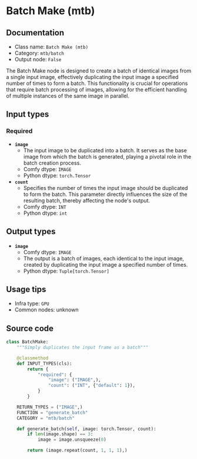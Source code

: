 # Batch Make (mtb)
## Documentation
- Class name: `Batch Make (mtb)`
- Category: `mtb/batch`
- Output node: `False`

The Batch Make node is designed to create a batch of identical images from a single input image, effectively duplicating the input image a specified number of times to form a batch. This functionality is crucial for operations that require batch processing of images, allowing for the efficient handling of multiple instances of the same image in parallel.
## Input types
### Required
- **`image`**
    - The input image to be duplicated into a batch. It serves as the base image from which the batch is generated, playing a pivotal role in the batch creation process.
    - Comfy dtype: `IMAGE`
    - Python dtype: `torch.Tensor`
- **`count`**
    - Specifies the number of times the input image should be duplicated to form the batch. This parameter directly influences the size of the resulting batch, thereby affecting the node's output.
    - Comfy dtype: `INT`
    - Python dtype: `int`
## Output types
- **`image`**
    - Comfy dtype: `IMAGE`
    - The output is a batch of images, each identical to the input image, created by duplicating the input image a specified number of times.
    - Python dtype: `Tuple[torch.Tensor]`
## Usage tips
- Infra type: `GPU`
- Common nodes: unknown


## Source code
```python
class BatchMake:
    """Simply duplicates the input frame as a batch"""

    @classmethod
    def INPUT_TYPES(cls):
        return {
            "required": {
                "image": ("IMAGE",),
                "count": ("INT", {"default": 1}),
            }
        }

    RETURN_TYPES = ("IMAGE",)
    FUNCTION = "generate_batch"
    CATEGORY = "mtb/batch"

    def generate_batch(self, image: torch.Tensor, count):
        if len(image.shape) == 3:
            image = image.unsqueeze(0)

        return (image.repeat(count, 1, 1, 1),)

```
